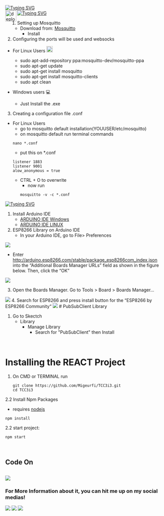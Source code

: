 [![Typing SVG](https://readme-typing-svg.herokuapp.com?font=Fira+Code&size=30&pause=1000&width=435&lines=TCC+3i3)](https://git.io/typing-svg)
<br>
[![Typing SVG](https://readme-typing-svg.herokuapp.com?font=Fira+Code&size=30&pause=1000&color=0FA400&width=435&lines=Setup+Mosquitto)](https://git.io/typing-svg)<img src="https://user-images.githubusercontent.com/91486755/185505116-05f9f700-7c20-40f0-b513-2895385133fd.png" width="35"   alt="deploy" align="left">

1. Setting up Mosquitto
   - Download from: [Mosquitto](https://mosquitto.org/download/)
     - Install
2. Configuring the ports will be used and websocks
* For Linux Users <img src="https://user-images.githubusercontent.com/91486755/185505274-146442df-69c2-46d9-a158-f3b8de448cf8.png" width="20"  alt="deploy" align="justify" >



  - sudo apt-add-repository ppa:mosquitto-dev/mosquitto-ppa
  - sudo apt-get update
  - sudo apt-get install mosquitto
  - sudo apt-get install mosquitto-clients
  - sudo apt clean
* Windows users :computer:
  - Just Install the .exe
3. Creating a configuration file .conf
* For Linux Users
  - go to mosquitto default installation(YOUUSER/etc/mosquitto)
  - on mosquitto default run terminal commands
  ```
  nano *.conf
  ```
  - put this on *.conf
  ```
  listener 1883
  listener 9001
  alow_anonymous = true
  ```
  - CTRL + O to overwrite
    - now run 
    ```
    mosquitto -v -c *.conf
    ```
[![Typing SVG](https://readme-typing-svg.herokuapp.com?font=Fira+Code&size=30&pause=1000&color=A513F7&width=435&lines=ARDUINO+IDE)](https://git.io/typing-svg)
1. Install Arduino IDE
   * [ARDUINO IDE Windows](https://downloads.arduino.cc/arduino-1.8.19-windows.exe)
   * [ARDUINO IDE LINUX](https://downloads.arduino.cc/arduino-1.8.19-linux64.tar.xz)
2. ESP8266 Library on Arduino IDE
   * In your Arduino IDE, go to File> Preferences
<img src="https://i0.wp.com/randomnerdtutorials.com/wp-content/uploads/2019/07/Install-ESP8266-Board-add-on-in-Arduino-IDE-open-preferences.png?w=197&quality=100&strip=all&ssl=1">

   *  Enter http://arduino.esp8266.com/stable/package_esp8266com_index.json into the “Additional Boards Manager URLs” field as shown in the figure below. Then, click the “OK”
<img src="https://i0.wp.com/randomnerdtutorials.com/wp-content/uploads/2019/07/Install-ESP8266-Board-add-on-in-Arduino-IDE-enter-URL.png?w=722&quality=100&strip=all&ssl=1">

3. Open the Boards Manager. Go to Tools > Board > Boards Manager…
<img src="https://i0.wp.com/randomnerdtutorials.com/wp-content/uploads/2019/07/Install-ESP8266-Board-add-on-in-Arduino-IDE-open-boards-manager.png?w=671&quality=100&strip=all&ssl=1">
4. Search for ESP8266 and press install button for the “ESP8266 by ESP8266 Community“
<img src="https://i0.wp.com/randomnerdtutorials.com/wp-content/uploads/2019/07/Install-ESP8266-Board-add-on-in-Arduino-IDE-search-ESP8266.png?w=786&quality=100&strip=all&ssl=1">
# PubSubClient Library

1. Go to Skectch
   * Library
      - Manage Library
         - Search for "PubSubClient" then Install
<br>

# Installing the REACT Project


1. On CMD or TERMINAL run
   ```
   git clone https://github.com/Migeurfi/TCC3i3.git
   cd TCC3i3
   ```
2.2 Install Npm Packages
   * requires [nodejs](https://nodejs.org/en/)
   ```
   npm install 
   ```
2.2 start project:
   ```
   npm start
   ```
     
<br>
<h2>Code On<h2>
<p align="left">
  <a href="https://skillicons.dev">
    <img src="https://skillicons.dev/icons?i=vscode,arduino,react,nodejs,css,js,git" />
  </a>
</p>
   
   <h3>For More Information about it, you can hit me up on my social medias!</h3>

[![](https://img.shields.io/badge/Instagram-E4405F?style=for-the-badge&logo=instagram&logoColor=white)](https://www.instagram.com/4ktmiguer/)
[![](https://img.shields.io/badge/Twitter-1DA1F2?style=for-the-badge&logo=twitter&logoColor=white)](https://twitter.com/Miguerkkk)
[![](https://img.shields.io/badge/Facebook-1877F2?style=for-the-badge&logo=facebook&logoColor=white)](https://www.facebook.com/MiguerKK)
